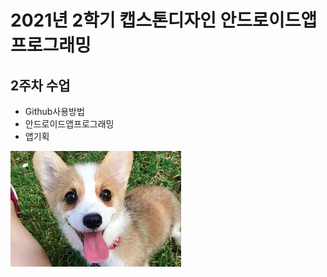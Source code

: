 # 2021년 2학기 캡스톤디자인 안드로이드앱 프로그래밍

## 2주차 수업
- Github사용방법
- 안드로이드앱프로그래밍
- 앱기획

<img width="" height="" src="./png/2ndweekpng.jpg"></img>
